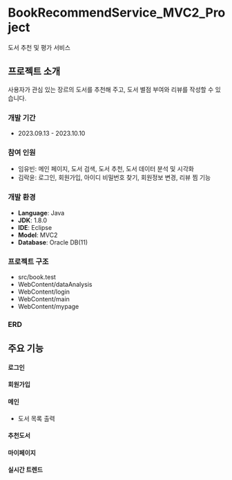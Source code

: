 # BookRecommendService_MVC2_Project
도서 추천 및 평가 서비스


## 프로젝트 소개
사용자가 관심 있는 장르의 도서를 추천해 주고, 도서 별점 부여와 리뷰를 작성할 수 있습니다.

### 개발 기간
* 2023.09.13 - 2023.10.10

### 참여 인원
  - 임유빈: 메인 페이지, 도서 검색, 도서 추천, 도서 데이터 분석 및 시각화
  - 김락윤: 로그인, 회원가입, 아이디 비밀번호 찾기, 회원정보 변경, 리뷰 찜 기능

### 개발 환경
  - **Language**: Java
  - **JDK**: 1.8.0
  - **IDE**: Eclipse
  - **Model**: MVC2
  - **Database**: Oracle DB(11)

### 프로젝트 구조
  - src/book.test
  - WebContent/dataAnalysis
  - WebContent/login
  - WebContent/main
  - WebContent/mypage

### ERD


## 주요 기능
#### 로그인

#### 회원가입

#### 메인
  - 도서 목록 출력
#### 추천도서

#### 마이페이지

#### 실시간 트렌드


